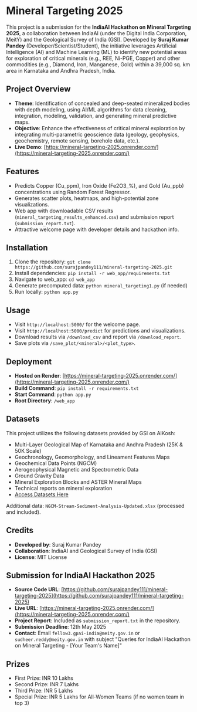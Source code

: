 # Mineral Targeting 2025

This project is a submission for the **IndiaAI Hackathon on Mineral Targeting 2025**, a collaboration between IndiaAI (under the Digital India Corporation, MeitY) and the Geological Survey of India (GSI). Developed by **Suraj Kumar Pandey** (Developer/Scientist/Student), the initiative leverages Artificial Intelligence (AI) and Machine Learning (ML) to identify new potential areas for exploration of critical minerals (e.g., REE, Ni-PGE, Copper) and other commodities (e.g., Diamond, Iron, Manganese, Gold) within a 39,000 sq. km area in Karnataka and Andhra Pradesh, India.

## Project Overview
- **Theme**: Identification of concealed and deep-seated mineralized bodies with depth modeling, using AI/ML algorithms for data cleaning, integration, modeling, validation, and generating mineral predictive maps.
- **Objective**: Enhance the effectiveness of critical mineral exploration by integrating multi-parametric geoscience data (geology, geophysics, geochemistry, remote sensing, borehole data, etc.).
- **Live Demo**: [https://mineral-targeting-2025.onrender.com/](https://mineral-targeting-2025.onrender.com/)

## Features
- Predicts Copper (Cu_ppm), Iron Oxide (Fe2O3_%), and Gold (Au_ppb) concentrations using Random Forest Regressor.
- Generates scatter plots, heatmaps, and high-potential zone visualizations.
- Web app with downloadable CSV results (`mineral_targeting_results_enhanced.csv`) and submission report (`submission_report.txt`).
- Attractive welcome page with developer details and hackathon info.

## Installation
1. Clone the repository: `git clone https://github.com/surajpandey111/mineral-targeting-2025.git`
2. Install dependencies: `pip install -r web_app/requirements.txt`
3. Navigate to web_app: `cd web_app`
4. Generate precomputed data: `python mineral_targeting1.py` (if needed)
5. Run locally: `python app.py`

## Usage
- Visit `http://localhost:5000/` for the welcome page.
- Visit `http://localhost:5000/predict` for predictions and visualizations.
- Download results via `/download_csv` and report via `/download_report`.
- Save plots via `/save_plot/<mineral>/<plot_type>`.

## Deployment
- **Hosted on Render**: [https://mineral-targeting-2025.onrender.com/](https://mineral-targeting-2025.onrender.com/)
- **Build Command**: `pip install -r requirements.txt`
- **Start Command**: `python app.py`
- **Root Directory**: `/web_app`

## Datasets
This project utilizes the following datasets provided by GSI on AIKosh:
- Multi-Layer Geological Map of Karnataka and Andhra Pradesh (25K & 50K Scale)
- Geochronology, Geomorphology, and Lineament Features Maps
- Geochemical Data Points (NGCM)
- Aerogeophysical Magnetic and Spectrometric Data
- Ground Gravity Data
- Mineral Exploration Blocks and ASTER Mineral Maps
- Technical reports on mineral exploration
- [Access Datasets Here](https://aikosh.indiaai.gov.in/home)

Additional data: `NGCM-Stream-Sediment-Analysis-Updated.xlsx` (processed and included).

## Credits
- **Developed by**: Suraj Kumar Pandey
- **Collaboration**: IndiaAI and Geological Survey of India (GSI)
- **License**: MIT License

## Submission for IndiaAI Hackathon 2025
- **Source Code URL**: [https://github.com/surajpandey111/mineral-targeting-2025](https://github.com/surajpandey111/mineral-targeting-2025)
- **Live URL**: [https://mineral-targeting-2025.onrender.com/](https://mineral-targeting-2025.onrender.com/)
- **Project Report**: Included as `submission_report.txt` in the repository.
- **Submission Deadline**: 12th May 2025
- **Contact**: Email `fellow3.gpai-india@meity.gov.in` or `sudheer.reddy@meity.gov.in` with subject "Queries for IndiaAI Hackathon on Mineral Targeting - [Your Team's Name]"

## Prizes
- First Prize: INR 10 Lakhs
- Second Prize: INR 7 Lakhs
- Third Prize: INR 5 Lakhs
- Special Prize: INR 5 Lakhs for All-Women Teams (if no women team in top 3)

